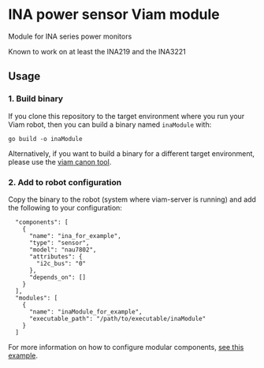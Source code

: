 # INA power sensor Viam module
Module for INA series power monitors

Known to work on at least the INA219 and the INA3221

## Usage

### 1. Build binary

If you clone this repository to the target environment where you run your Viam robot, then you can build a binary named `inaModule` with:

```
go build -o inaModule
```

Alternatively, if you want to build a binary for a different target environment, please use the [viam canon tool](https://github.com/viamrobotics/canon).

### 2. Add to robot configuration

Copy the binary to the robot (system where viam-server is running) and add the following to your configuration:

```
  "components": [
    {
      "name": "ina_for_example",
      "type": "sensor",
      "model": "nau7802",
      "attributes": {
        "i2c_bus": "0"
      },
      "depends_on": []
    }
  ],
  "modules": [
    {
      "name": "inaModule_for_example",
      "executable_path": "/path/to/executable/inaModule"
    }
  ]
```

For more information on how to configure modular components, [see this example](https://docs.viam.com/services/slam/run-slam-cartographer/#step-1-add-your-rdiplar-as-a-modular-component).

